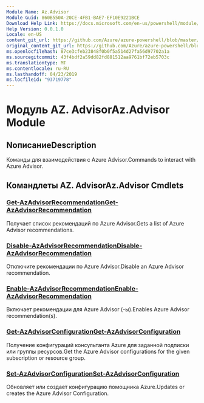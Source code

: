 ```yaml
---
Module Name: Az.Advisor
Module Guid: 860B550A-20CE-4FB1-BAE7-EF10E9221BCE
Download Help Link: https://docs.microsoft.com/en-us/powershell/module/az.advisor
Help Version: 0.0.1.0
Locale: en-US
content_git_url: https://github.com/Azure/azure-powershell/blob/master/src/Advisor/Advisor/help/Az.Advisor.md
original_content_git_url: https://github.com/Azure/azure-powershell/blob/master/src/Advisor/Advisor/help/Az.Advisor.md
ms.openlocfilehash: 87ce3cfeb23848f0b0f5a514d27fa56d97702a1a
ms.sourcegitcommit: 43f4bdf2a59dd82fd881512aa9761bf72eb5703c
ms.translationtype: MT
ms.contentlocale: ru-RU
ms.lasthandoff: 04/23/2019
ms.locfileid: "93719778"
---
```

# <span data-ttu-id="1f01c-101">Модуль AZ. Advisor</span><span class="sxs-lookup"><span data-stu-id="1f01c-101">Az.Advisor Module</span></span>
## <span data-ttu-id="1f01c-102">Nописание</span><span class="sxs-lookup"><span data-stu-id="1f01c-102">Description</span></span>
<span data-ttu-id="1f01c-103">Команды для взаимодействия с Azure Advisor.</span><span class="sxs-lookup"><span data-stu-id="1f01c-103">Commands to interact with Azure Advisor.</span></span>

## <span data-ttu-id="1f01c-104">Командлеты AZ. Advisor</span><span class="sxs-lookup"><span data-stu-id="1f01c-104">Az.Advisor Cmdlets</span></span>
### [<span data-ttu-id="1f01c-105">Get-AzAdvisorRecommendation</span><span class="sxs-lookup"><span data-stu-id="1f01c-105">Get-AzAdvisorRecommendation</span></span>](Get-AzAdvisorRecommendation.md)
<span data-ttu-id="1f01c-106">Получает список рекомендаций по Azure Advisor.</span><span class="sxs-lookup"><span data-stu-id="1f01c-106">Gets a list of Azure Advisor recommendations.</span></span>

### [<span data-ttu-id="1f01c-107">Disable-AzAdvisorRecommendation</span><span class="sxs-lookup"><span data-stu-id="1f01c-107">Disable-AzAdvisorRecommendation</span></span>](Disable-AzAdvisorRecommendation.md)
<span data-ttu-id="1f01c-108">Отключите рекомендации по Azure Advisor.</span><span class="sxs-lookup"><span data-stu-id="1f01c-108">Disable an Azure Advisor recommendation.</span></span>

### [<span data-ttu-id="1f01c-109">Enable-AzAdvisorRecommendation</span><span class="sxs-lookup"><span data-stu-id="1f01c-109">Enable-AzAdvisorRecommendation</span></span>](Enable-AzAdvisorRecommendation.md)
<span data-ttu-id="1f01c-110">Включает рекомендации для Azure Advisor (-ы).</span><span class="sxs-lookup"><span data-stu-id="1f01c-110">Enables Azure Advisor recommendation(s).</span></span>

### [<span data-ttu-id="1f01c-111">Get-AzAdvisorConfiguration</span><span class="sxs-lookup"><span data-stu-id="1f01c-111">Get-AzAdvisorConfiguration</span></span>](Get-AzAdvisorConfiguration.md)
<span data-ttu-id="1f01c-112">Получение конфигураций консультанта Azure для заданной подписки или группы ресурсов.</span><span class="sxs-lookup"><span data-stu-id="1f01c-112">Get the Azure Advisor configurations for the given subscription or resource group.</span></span>

### [<span data-ttu-id="1f01c-113">Set-AzAdvisorConfiguration</span><span class="sxs-lookup"><span data-stu-id="1f01c-113">Set-AzAdvisorConfiguration</span></span>](Set-AzAdvisorConfiguration.md)
<span data-ttu-id="1f01c-114">Обновляет или создает конфигурацию помощника Azure.</span><span class="sxs-lookup"><span data-stu-id="1f01c-114">Updates or creates the Azure Advisor Configuration.</span></span>
